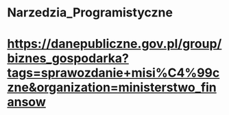 # Narzedzia_Programistyczne
# https://danepubliczne.gov.pl/group/biznes_gospodarka?tags=sprawozdanie+misi%C4%99czne&organization=ministerstwo_finansow